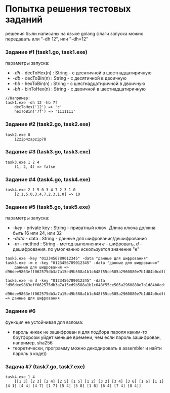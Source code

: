 # Попытка решения тестовых заданий
решения были написаны на языке golang
флаги запуска можно передавать или "-dh 12", или "-dh=12"
### Задание #1 (task1.go, task1.exe)
параметры запуска:
* _-dh_ - decToHex(n) : String - с десятичной в шестнадцатиричную
* _-db_ - decToBin(n) : String - с десятичной в двоичную
* _-hb_ - hexToBin(n) : String - c шестнадцатиричной в двоичную
* _-bh_ - binToHex(n) : String - с двоичной в шестнадцатиричную
```
//Например:
task1.exe -dh 12 -hb 7f
    decToHex('12') => 'c'
    hexToBin('7f') => '1111111'
```
### Задание #2 (task2.go, task2.exe)
```    
task2.exe 8
    12zip4zapzip78
```
### Задание #3 (task3.go, task3.exe) 
```
task3.exe 1 2 4
    (1, 2, 4) => false
```     
### Задание #4 (task4.go, task4.exe) 
```
task4.exe 2 1 5 0 3 4 7 2 3 1 0
    [2,1,5,0,3,4,7,2,3,1,0] => 10
```
### Задание #5 (task5.go, task5.exe) 
параметры запуска:
* _-key_ - private key : String - приватный ключ. Длина ключа должна быть 16 или 24, или 32
* _-data_ - data : String - данные для шифрования/дешифрования
* _-m_ - method : String - метод выполнения _e_ - шифровать, _d_ - дешифрования. по умолчанию искользуется значение "e"
```
task5.exe -key "0123456789012345" -data "данные для шифрования"
task5.exe -m e -key "0123456789012345" -data "данные для шифрования"
    данные для шифрования => d96dee9863eff062575db3a7a15ed9b588a1b1c648f55ce505a2960880e7b1d84b0cdfb70d4ae712aba3ddf973d83d564914f2e77fc9fbfebe43792fb0fb04dda6678183

task5.exe -m d -key "0123456789012345" -data "d96dee9863eff062575db3a7a15ed9b588a1b1c648f55ce505a2960880e7b1d84b0cdfb70d4ae712aba3ddf973d83d564914f2e77fc9fbfebe43792fb0fb04dda6678183"
    d96dee9863eff062575db3a7a15ed9b588a1b1c648f55ce505a2960880e7b1d84b0cdfb70d4ae712aba3ddf973d83d564914f2e77fc9fbfebe43792fb0fb04dda6678183 => данные для шифрования
```
### Задание #6
функция не устойчивая для взлома:  
* пароль никак не зашифрован и для подбора пароля каким-то брутфорсом уйдет меньше времени, чем если пароль зашифрован, например, sha256
* теоретически, программу можно декодировать в assembler и найти пароль в коде)) 
        
### Задача #7 (task7.go, task7.exe)
```
task4.exe 1 4
    [[1 3] [2 3] [2 4] [2 5] [1 5] [1 2] [3 2] [3 4] [3 6] [1 6] [1 1] [4 1] [4 4] [4 7] [1 7] [5 4] [5 8] [1 8] [6 4] [7 4] [8 4]]
```
